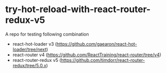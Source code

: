 # try-hot-reload-with-react-router-redux-v5

A repo for testing following combination
- react-hot-loader v3 (https://github.com/gaearon/react-hot-loader/tree/next)
- react-router v4 (https://github.com/ReactTraining/react-router/tree/v4)
- react-router-redux v5 (https://github.com/timdorr/react-router-redux/tree/5.0.x)
